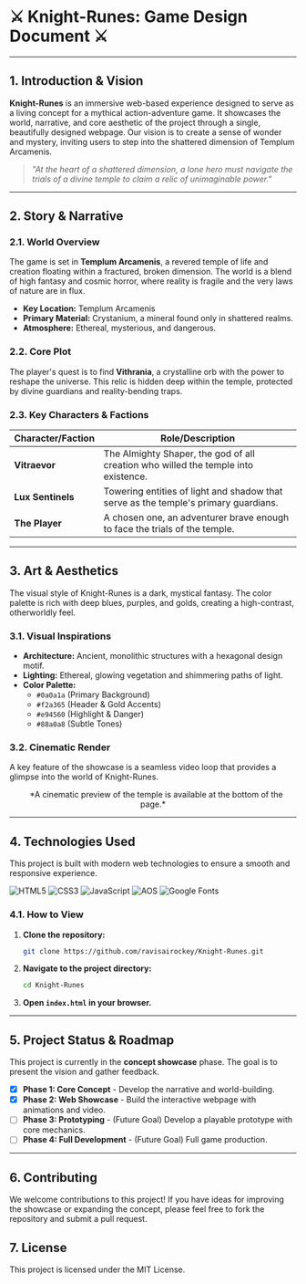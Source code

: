 # ⚔️ Knight-Runes: Game Design Document ⚔️

---

## 1. Introduction & Vision

**Knight-Runes** is an immersive web-based experience designed to serve as a living concept for a mythical action-adventure game. It showcases the world, narrative, and core aesthetic of the project through a single, beautifully designed webpage. Our vision is to create a sense of wonder and mystery, inviting users to step into the shattered dimension of Templum Arcamenis.

> _"At the heart of a shattered dimension, a lone hero must navigate the trials of a divine temple to claim a relic of unimaginable power."_

---

## 2. Story & Narrative

### 2.1. World Overview

The game is set in **Templum Arcamenis**, a revered temple of life and creation floating within a fractured, broken dimension. The world is a blend of high fantasy and cosmic horror, where reality is fragile and the very laws of nature are in flux.

*   **Key Location:** Templum Arcamenis
*   **Primary Material:** Crystanium, a mineral found only in shattered realms.
*   **Atmosphere:** Ethereal, mysterious, and dangerous.

### 2.2. Core Plot

The player's quest is to find **Vithrania**, a crystalline orb with the power to reshape the universe. This relic is hidden deep within the temple, protected by divine guardians and reality-bending traps.

### 2.3. Key Characters & Factions

| Character/Faction     | Role/Description                                                                                             |
| --------------------- | ------------------------------------------------------------------------------------------------------------ |
| **Vitraevor**         | The Almighty Shaper, the god of all creation who willed the temple into existence.                           |
| **Lux Sentinels**     | Towering entities of light and shadow that serve as the temple's primary guardians.                          |
| **The Player**        | A chosen one, an adventurer brave enough to face the trials of the temple.                                   |

---

## 3. Art & Aesthetics

The visual style of Knight-Runes is a dark, mystical fantasy. The color palette is rich with deep blues, purples, and golds, creating a high-contrast, otherworldly feel.

### 3.1. Visual Inspirations

*   **Architecture:** Ancient, monolithic structures with a hexagonal design motif.
*   **Lighting:** Ethereal, glowing vegetation and shimmering paths of light.
*   **Color Palette:**
    *   `#0a0a1a` (Primary Background)
    *   `#f2a365` (Header & Gold Accents)
    *   `#e94560` (Highlight & Danger)
    *   `#88a0a8` (Subtle Tones)

### 3.2. Cinematic Render

A key feature of the showcase is a seamless video loop that provides a glimpse into the world of Knight-Runes.

<p align="center">
  <img src="https://raw.githubusercontent.com/ravisairockey/Knight-Runes/main/part1.mp4" alt="Gameplay Preview" width="0" height="0" />
  <img src="https://raw.githubusercontent.com/ravisairockey/Knight-Runes/main/part2.mp4" alt="Gameplay Preview" width="0" height="0" />
  <img src="https://raw.githubusercontent.com/ravisairockey/Knight-Runes/main/part3.mp4" alt="Gameplay Preview" width="0" height="0" />
  *A cinematic preview of the temple is available at the bottom of the page.*
</p>

---

## 4. Technologies Used

This project is built with modern web technologies to ensure a smooth and responsive experience.

<p align="left">
  <img src="https://img.shields.io/badge/HTML5-E34F26?style=for-the-badge&logo=html5&logoColor=white" alt="HTML5"/>
  <img src="https://img.shields.io/badge/CSS3-1572B6?style=for-the-badge&logo=css3&logoColor=white" alt="CSS3"/>
  <img src="https://img.shields.io/badge/JavaScript-F7DF1E?style=for-the-badge&logo=javascript&logoColor=black" alt="JavaScript"/>
  <img src="https://img.shields.io/badge/AOS-7763FA?style=for-the-badge&logo=aos&logoColor=white" alt="AOS"/>
  <img src="https://img.shields.io/badge/Google%20Fonts-4285F4?style=for-the-badge&logo=googlefonts&logoColor=white" alt="Google Fonts"/>
</p>

### 4.1. How to View

1.  **Clone the repository:**
    ```sh
    git clone https://github.com/ravisairockey/Knight-Runes.git
    ```
2.  **Navigate to the project directory:**
    ```sh
    cd Knight-Runes
    ```
3.  **Open `index.html` in your browser.**

---

## 5. Project Status & Roadmap

This project is currently in the **concept showcase** phase. The goal is to present the vision and gather feedback.

- [X] **Phase 1: Core Concept** - Develop the narrative and world-building.
- [X] **Phase 2: Web Showcase** - Build the interactive webpage with animations and video.
- [ ] **Phase 3: Prototyping** - (Future Goal) Develop a playable prototype with core mechanics.
- [ ] **Phase 4: Full Development** - (Future Goal) Full game production.

---

## 6. Contributing

We welcome contributions to this project! If you have ideas for improving the showcase or expanding the concept, please feel free to fork the repository and submit a pull request.

## 7. License

This project is licensed under the MIT License.

